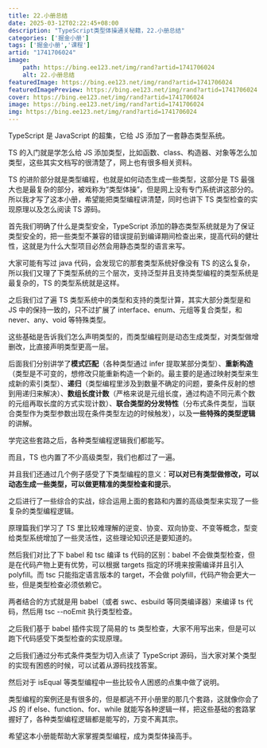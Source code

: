 ```yaml
---
title: 22.小册总结
date: 2025-03-12T02:22:45+08:00
description: "TypeScript类型体操通关秘籍，22.小册总结"
categories: ['掘金小册']
tags: ['掘金小册','课程']
artid: "1741706024"
image:
    path: https://bing.ee123.net/img/rand?artid=1741706024
    alt: 22.小册总结
featuredImage: https://bing.ee123.net/img/rand?artid=1741706024
featuredImagePreview: https://bing.ee123.net/img/rand?artid=1741706024
cover: https://bing.ee123.net/img/rand?artid=1741706024
image: https://bing.ee123.net/img/rand?artid=1741706024
img: https://bing.ee123.net/img/rand?artid=1741706024
---
```


TypeScript 是 JavaScript 的超集，它给 JS 添加了一套静态类型系统。

TS 的入门就是学怎么给 JS 添加类型，比如函数、class、构造器、对象等怎么加类型，这些其实文档写的很清楚了，网上也有很多相关资料。

TS 的进阶部分就是类型编程，也就是如何动态生成一些类型，这部分是 TS 最强大也是最复杂的部分，被戏称为“类型体操”，但是网上没有专门系统讲这部分的。所以我才写了这本小册，希望能把类型编程讲清楚，同时也讲下 TS 类型检查的实现原理以及怎么阅读 TS 源码。

首先我们明确了什么是类型安全，TypeScript 添加的静态类型系统就是为了保证类型安全的，把一些类型不兼容的错误提前到编译期间检查出来，提高代码的健壮性，这就是为什么大型项目必然会用静态类型的语言来写。

大家可能有写过 java 代码，会发现它的那套类型系统好像没有 TS 的这么复杂，所以我们又理了下类型系统的三个层次，支持泛型并且支持类型编程的类型系统是最复杂的，TS 的类型系统就是这样。

之后我们过了遍 TS 类型系统中的类型和支持的类型计算，其实大部分类型是和 JS 中的保持一致的，只不过扩展了 interface、enum、元组等复合类型，和 never、any、void 等特殊类型。

这些基础是告诉我们怎么声明类型的，而类型编程则是动态生成类型，对类型做增删改，比直接声明类型更高一层。

后面我们分别讲学了**模式匹配**（各种类型通过 infer 提取某部分类型）、**重新构造**（类型是不可变的，想修改只能重新构造一个新的。最主要的是通过映射类型来生成新的索引类型）、**递归**（类型编程里涉及到数量不确定的问题，要条件反射的想到用递归来解决）、**数组长度计数**（严格来说是元组长度，通过构造不同元素个数的元组再取长度的方式实现计数）、**联合类型的分发特性**（分布式条件类型，当联合类型作为类型参数出现在条件类型左边的时候触发），以及**一些特殊的类型逻辑**的讲解。

学完这些套路之后，各种类型编程逻辑我们都能写。

而且，TS 也内置了不少高级类型，我们也都过了一遍。

并且我们还通过几个例子感受了下类型编程的意义：**可以对已有类型做修改，可以动态生成一些类型，可以做更精准的类型检查和提示**。

之后进行了一些综合的实战，综合运用上面的套路和内置的高级类型来实现了一些复杂的类型编程逻辑。

原理篇我们学习了 TS 里比较难理解的逆变、协变、双向协变、不变等概念，型变给类型系统增加了一些灵活性，这些理论知识还是要知道的。

然后我们对比了下 babel 和 tsc 编译 ts 代码的区别：babel 不会做类型检查，但是在代码产物上更有优势，可以根据 targets 指定的环境来按需编译并且引入 polyfill。而 tsc 只能指定语言版本的 target，不会做 polyfill，代码产物会更大一些，但是类型检查必须依赖它。

两者结合的方式就是用 babel（或者 swc、esbuild 等同类编译器）来编译 ts 代码，然后用 tsc --noEmit 执行类型检查。

之后我们基于 babel 插件实现了简易的 ts 类型检查，大家不用写出来，但是可以跑下代码感受下类型检查的实现原理。

之后我们通过分布式条件类型为切入点读了 TypeScript 源码，当大家对某个类型的实现有困惑的时候，可以试着从源码找找答案。

然后对于 isEqual 等类型编程中一些比较令人困惑的点集中做了说明。

类型编程的案例还是有很多的，但是都逃不开小册里的那几个套路，这就像你会了 JS 的 if else、function、for、while 就能写各种逻辑一样，把这些基础的套路掌握好了，各种类型编程逻辑都是能写的，万变不离其宗。

希望这本小册能帮助大家掌握类型编程，成为类型体操高手。

